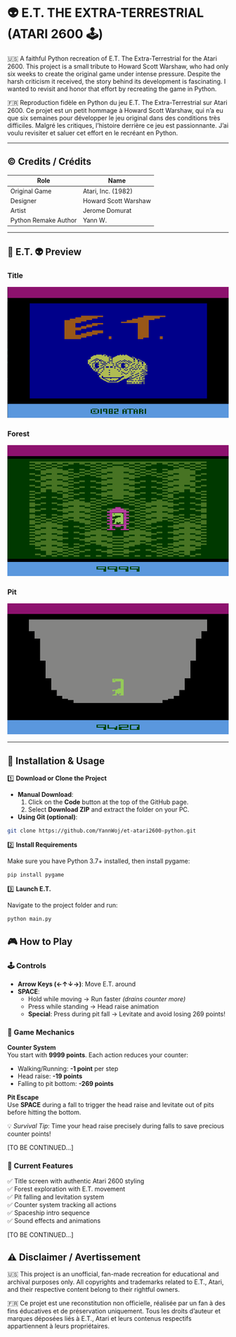 # 👽 E.T. THE EXTRA-TERRESTRIAL (ATARI 2600 🕹️)

🇺🇸 A faithful Python recreation of E.T. The Extra-Terrestrial for the Atari 2600.
This project is a small tribute to Howard Scott Warshaw, who had only six weeks to create the original game under intense pressure. Despite the harsh criticism it received, the story behind its development is fascinating. I wanted to revisit and honor that effort by recreating the game in Python.

🇫🇷 Reproduction fidèle en Python du jeu E.T. The Extra-Terrestrial sur Atari 2600.
Ce projet est un petit hommage à Howard Scott Warshaw, qui n’a eu que six semaines pour développer le jeu original dans des conditions très difficiles. Malgré les critiques, l’histoire derrière ce jeu est passionnante. J’ai voulu revisiter et saluer cet effort en le recréant en Python.

---

## ©️ Credits / Crédits

| Role                 | Name                 |
| -------------------- | -------------------- |
| Original Game        | Atari, Inc. (1982)   |
| Designer             | Howard Scott Warshaw |
| Artist               | Jerome Domurat       |
| Python Remake Author | Yann W.              |

---

## 📸 E.T. 👽 Preview

### Title

<img src="assets/images/preview/title_preview.png" width="525" height="auto" alt="E.T. title screen">

### Forest

<img src="assets/images/preview/forest_preview.png" width="525" height="auto" alt="E.T. title screen">

### Pit

<img src="assets/images/preview/pit_preview.png" width="525" height="auto" alt="E.T. title screen">

---

## 🚀 Installation & Usage

1️⃣ **Download or Clone the Project**

-   **Manual Download**:
    1. Click on the **Code** button at the top of the GitHub page.
    2. Select **Download ZIP** and extract the folder on your PC.
-   **Using Git (optional)**:

```bash
git clone https://github.com/YannWoj/et-atari2600-python.git
```

2️⃣ **Install Requirements**

Make sure you have Python 3.7+ installed, then install pygame:

```bash
pip install pygame
```

3️⃣ **Launch E.T.**

Navigate to the project folder and run:

```bash
python main.py
```

## 🎮 How to Play

### 🕹️ Controls

-   **Arrow Keys (←↑↓→)**: Move E.T. around
-   **SPACE**:
    -   Hold while moving → Run faster _(drains counter more)_
    -   Press while standing → Head raise animation
    -   **Special**: Press during pit fall → Levitate and avoid losing 269 points!

### 🎯 Game Mechanics

**Counter System**  
You start with **9999 points**. Each action reduces your counter:

-   Walking/Running: **-1 point** per step
-   Head raise: **-19 points**
-   Falling to pit bottom: **-269 points**

**Pit Escape**  
Use **SPACE** during a fall to trigger the head raise and levitate out of pits before hitting the bottom.

💡 _Survival Tip_: Time your head raise precisely during falls to save precious counter points!

[TO BE CONTINUED...]

### 🌲 Current Features

✅ Title screen with authentic Atari 2600 styling  
✅ Forest exploration with E.T. movement  
✅ Pit falling and levitation system  
✅ Counter system tracking all actions  
✅ Spaceship intro sequence  
✅ Sound effects and animations

[TO BE CONTINUED...]

## ⚠️ Disclaimer / Avertissement

🇺🇸 This project is an unofficial, fan-made recreation for educational and archival purposes only. All copyrights and trademarks related to E.T., Atari, and their respective content belong to their rightful owners.

🇫🇷 Ce projet est une reconstitution non officielle, réalisée par un fan à des fins éducatives et de préservation uniquement. Tous les droits d’auteur et marques déposées liés à E.T., Atari et leurs contenus respectifs appartiennent à leurs propriétaires.
